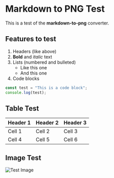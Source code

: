 
# Markdown to PNG Test

This is a test of the **markdown-to-png** converter.

## Features to test

1. Headers (like above)
2. **Bold** and *italic* text
3. Lists (numbered and bulleted)
   * Like this one
   * And this one
4. Code blocks

```javascript
const test = "This is a code block";
console.log(test);
```

## Table Test

| Header 1 | Header 2 | Header 3 |
|----------|----------|----------|
| Cell 1   | Cell 2   | Cell 3   |
| Cell 4   | Cell 5   | Cell 6   |

## Image Test

![Test Image](https://via.placeholder.com/150)
